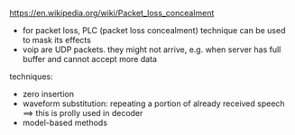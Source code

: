 https://en.wikipedia.org/wiki/Packet_loss_concealment

- for packet loss, PLC (packet loss concealment) technique can be used to mask its effects
- voip are UDP packets. they might not arrive, e.g. when server has full buffer and cannot
  accept more data

techniques:
  - zero insertion
  - waveform substitution: repeating a portion of already received speech
     ==> this is prolly used in decoder
  - model-based methods

